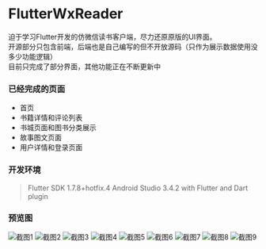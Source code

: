 # FlutterWxReader

迫于学习Flutter开发的仿微信读书客户端，尽力还原原版的UI界面。    
开源部分只包含前端，后端也是自己编写的但不开放源码（只作为展示数据使用没多少功能逻辑）    
目前只完成了部分界面，其他功能正在不断更新中    

### 已经完成的页面

* 首页
* 书籍详情和评论列表
* 书城页面和图书分类展示
* 故事图文页面
* 用户详情和登录页面

### 开发环境

> Flutter SDK 1.7.8+hotfix.4 Android Studio 3.4.2 with Flutter and Dart plugin

### 预览图

![截图1](https://raw.githubusercontent.com/viator42/FlutterWxReader/master/Screenshot_%20(1).jpg)
![截图2](https://raw.githubusercontent.com/viator42/FlutterWxReader/master/Screenshot_%20(2).jpg)
![截图3](https://raw.githubusercontent.com/viator42/FlutterWxReader/master/Screenshot_%20(3).jpg)
![截图4](https://raw.githubusercontent.com/viator42/FlutterWxReader/master/Screenshot_%20(4).jpg)
![截图5](https://raw.githubusercontent.com/viator42/FlutterWxReader/master/Screenshot_%20(5).jpg)
![截图6](https://raw.githubusercontent.com/viator42/FlutterWxReader/master/Screenshot_%20(6).jpg)
![截图7](https://raw.githubusercontent.com/viator42/FlutterWxReader/master/Screenshot_%20(7).jpg)
![截图8](https://raw.githubusercontent.com/viator42/FlutterWxReader/master/Screenshot_%20(8).jpg)
![截图9](https://raw.githubusercontent.com/viator42/FlutterWxReader/master/Screenshot_%20(9).jpg)
